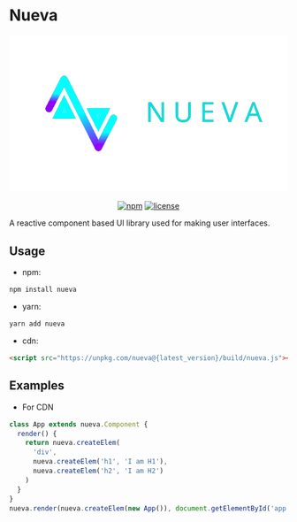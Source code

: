 # Nueva

<div align="center" >
  <img src="./assets/nueva_full_img.png" style="aspect-ratio: 16/9;" />

  [![npm](https://img.shields.io/npm/v/nueva?color=%2300bfff&style=flat-square)](https://www.npmjs.org/package/nueva)
  [![license](https://img.shields.io/github/license/codingwith3dv/nueva?color=%2388&style=flat-square)](https://github.com/codingwith3dv/nueva/tree/master/LICENSE)
</div>

A reactive component based UI library used for making user interfaces. 

## Usage
- npm: 
```bash
npm install nueva
```
- yarn: 
```bash
yarn add nueva
```
- cdn: 
```html
<script src="https://unpkg.com/nueva@{latest_version}/build/nueva.js"></script>
```

## Examples
- For CDN
```javascript
class App extends nueva.Component {
  render() {
    return nueva.createElem(
      'div',
      nueva.createElem('h1', 'I am H1'),
      nueva.createElem('h2', 'I am H2')
    )
  }
}
nueva.render(nueva.createElem(new App()), document.getElementById('app'))
```
